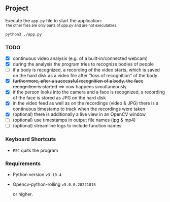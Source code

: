 ## Project

Execute the `app.py` file to start the application:  
<small>The other files are only parts of _app.py_ and are not executables.</small>

```sh
python3 ./app.py
```

### TODO

- [x] continuous video analysis (e.g. of a built-in/connected webcam)
- [x] during the analysis the program tries to recognize bodies of people
- [ ] if a body is recognized, a recording of the video starts, which is saved on the hard disk as a video file after "loss of recognition" of the body
- [x] ~~furthermore, after a successful recognition of a body, the face recognition is started~~ ==> now happens simultaneously
- [x] if the person looks into the camera and a face is recognized, a recording of the face is stored as JPG on the hard disk
- [x] in the video feed as well as on the recordings (video & JPG) there is a continuous timestamp to track when the recordings were taken
- [x] (optional) there is additionally a live view in an OpenCV window
- [ ] (optional) use timestamps in output file names (jpg & mp4)
- [ ] (optional) streamline logs to include function names

### Keyboard Shortcuts

- `ESC` quits the program

### Requirements

- Python version `v3.10.4`
- Opencv-python-rolling `v5.0.0.20221015`

  or higher.
